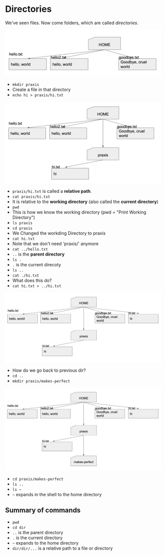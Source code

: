 # Directories

We've seen files. Now come folders, which are called *directories*.

![How directory looks like](assets/dirs1.png)

* `mkdir praxis`
* Create a file in that directory
* `echo hi > praxis/hi.txt`

![How directory looks like](assets/dirs2.png)

* `praxis/hi.txt` is called a **relative path**.
* `cat praxis/hi.txt`
* It is relative to the **working directory** (also called the **current directory**)
* `pwd`
* This is how we know the working directory (pwd = "Print Working Directory")
* `ls praxis`
* `cd praxis`
* We Changed the workding Directory to praxis
* `cat hi.txt`
* Note that we don't need 'praxis/' anymore
* `cat ../hello.txt`
* `..` is the **parent directory**
* `ls .`
* `.` is the current direcoty
* `ls ..`
* `cat ./hi.txt`
* What does this do?
* `cat hi.txt > ../hi.txt`

![How directory looks like](assets/dirs3.png)

* How do we go back to previous dir?
* `cd ..`
* `mkdir praxis/makes-perfect`

![How directory looks like](assets/dirs4.png)

* `cd praxis/makes-perfect`
* `ls ..`
* `ls ~`
* `~` expands in the shell to the home directory

## Summary of commands

* `pwd`
* `cd dir`
* `..` is the parent directory
* `.` is the current directory
* `~` expands to the home directory
* `dir/dir/...` is a relative path to a file or directory
